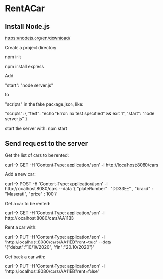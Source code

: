 # RentACar

## Install Node.js

https://nodejs.org/en/download/

Create a project directory

npm init

npm install express

Add 

"start": "node server.js"

to

"scripts" in the fake package.json, like: 

  "scripts": {
    "test": "echo \"Error: no test specified\" && exit 1",
    "start": "node server.js"
  }
  
start the server with: npm start

## Send request to the server

Get the list of cars to be rented:

curl -X GET -H 'Content-Type: application/json' -i http://localhost:8080/cars

Add a new car:

curl -X POST -H 'Content-Type: application/json' -i http://localhost:8080/cars --data '{ "plateNumber" : "DD33EE" , "brand" : "Maserati", "price" : 100 }'

Get a car to be rented: 

curl -X GET -H 'Content-Type: application/json' -i http://localhost:8080/cars/AA11BB

Rent a car with: 

curl -X PUT -H 'Content-Type: application/json' -i 'http://localhost:8080/cars/AA11BB?rent=true' --data '{"debut":"10/10/2020", "fin":"20/10/2020"}'

Get back a car with:

curl -X PUT -H 'Content-Type: application/json' -i 'http://localhost:8080/cars/AA11BB?rent=false'


